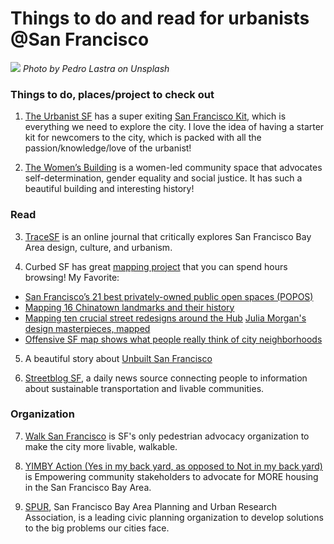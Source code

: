 
# Things to do and read for urbanists @San Francisco

![](sanfrancisco01.jpg)
*Photo by Pedro Lastra on Unsplash*

### Things to do, places/project to check out

1. [The Urbanist SF](http://www.theurbanistsf.com/) has a super exiting [San Francisco Kit](https://squareup.com/market/urbanist-sf/pedestrian-essentials-tote), which is everything we need to explore the city. I love the idea of having a starter kit for newcomers to the city, which is packed with all the passion/knowledge/love of the urbanist!

2. [The Women’s Building](https://womensbuilding.org/) is a women-led community space that advocates self-determination, gender equality and social justice. It has such a beautiful building and interesting history!

### Read

3. [TraceSF](http://tracesf.com/) is an online journal that critically explores San Francisco Bay Area design, culture, and urbanism.

4. Curbed SF has great [mapping project](https://sf.curbed.com/maps) that you can spend hours browsing!
My Favorite:
- [San Francisco’s 21 best privately-owned public open spaces (POPOS)](https://sf.curbed.com/maps/sf-parks-private-popos-public-owned)
- [Mapping 16 Chinatown landmarks and their history](https://sf.curbed.com/maps/mapping-chinatown-history)
- [Mapping ten crucial street redesigns around the Hub](https://sf.curbed.com/maps/mapping-the-x-streets-the-city-wants-to-redesign-around-the-hub)
[Julia Morgan's design masterpieces, mapped](https://sf.curbed.com/maps/julia-morgan-buildings-best-sf)
- [Offensive SF map shows what people really think of city neighborhoods](https://sf.curbed.com/2017/8/31/16234932/san-francisco-stereotypes-map)

5. A beautiful story about [Unbuilt San Francisco](https://www.spur.org/publications/urbanist-article/2013-08-28/unbuilt-san-francisco)

6. [Streetblog SF](https://sf.streetsblog.org/), a daily news source connecting people to information about sustainable transportation and livable communities.

### Organization

7. [Walk San Francisco](http://walksf.org/) is SF's only pedestrian advocacy organization to make the city more livable, walkable.

8. [YIMBY Action (Yes in my back yard, as opposed to Not in my back yard)](https://yimbyaction.org/) is Empowering community stakeholders to advocate for MORE housing in the San Francisco Bay Area.

9. [SPUR](https://www.spur.org/), San Francisco Bay Area Planning and Urban Research Association, is a leading civic planning organization to develop solutions to the big problems our cities face.
